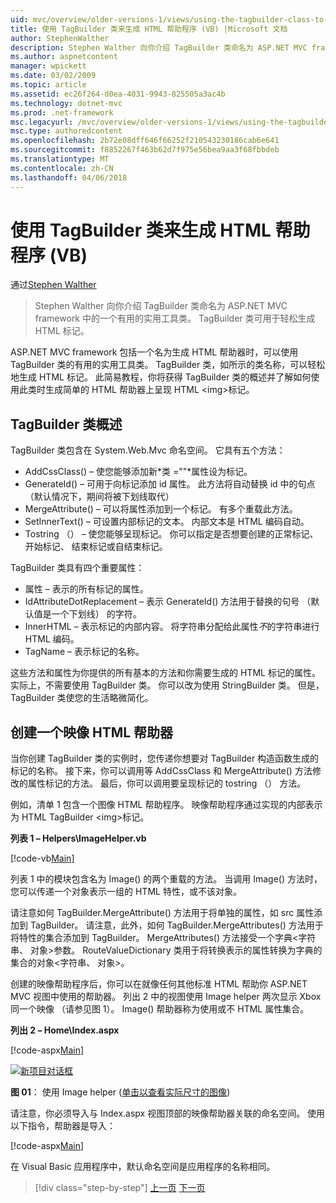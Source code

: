 ```yaml
---
uid: mvc/overview/older-versions-1/views/using-the-tagbuilder-class-to-build-html-helpers-vb
title: 使用 TagBuilder 类来生成 HTML 帮助程序 (VB) |Microsoft 文档
author: StephenWalther
description: Stephen Walther 向你介绍 TagBuilder 类命名为 ASP.NET MVC framework 中的一个有用的实用工具类。 你可以轻松地使用 TagBuilder 类...
ms.author: aspnetcontent
manager: wpickett
ms.date: 03/02/2009
ms.topic: article
ms.assetid: ec26f264-d0ea-4031-9943-825505a3ac4b
ms.technology: dotnet-mvc
ms.prod: .net-framework
msc.legacyurl: /mvc/overview/older-versions-1/views/using-the-tagbuilder-class-to-build-html-helpers-vb
msc.type: authoredcontent
ms.openlocfilehash: 2b72e08dff646f66252f210543230186cab6e641
ms.sourcegitcommit: f8852267f463b62d7f975e56bea9aa3f68fbbdeb
ms.translationtype: MT
ms.contentlocale: zh-CN
ms.lasthandoff: 04/06/2018
---
```

<a name="using-the-tagbuilder-class-to-build-html-helpers-vb"></a>使用 TagBuilder 类来生成 HTML 帮助程序 (VB)
====================
通过[Stephen Walther](https://github.com/StephenWalther)

> Stephen Walther 向你介绍 TagBuilder 类命名为 ASP.NET MVC framework 中的一个有用的实用工具类。 TagBuilder 类可用于轻松生成 HTML 标记。


ASP.NET MVC framework 包括一个名为生成 HTML 帮助器时，可以使用 TagBuilder 类的有用的实用工具类。 TagBuilder 类，如所示的类名称，可以轻松地生成 HTML 标记。 此简易教程，你将获得 TagBuilder 类的概述并了解如何使用此类时生成简单的 HTML 帮助器上呈现 HTML &lt;img&gt;标记。

## <a name="overview-of-the-tagbuilder-class"></a>TagBuilder 类概述

TagBuilder 类包含在 System.Web.Mvc 命名空间。 它具有五个方法：

- AddCssClass() – 使您能够添加新*类 =""*属性设为标记。
- GenerateId() – 可用于向标记添加 id 属性。 此方法将自动替换 id 中的句点 （默认情况下，期间将被下划线取代）
- MergeAttribute() – 可以将属性添加到一个标记。 有多个重载此方法。
- SetInnerText() – 可设置内部标记的文本。 内部文本是 HTML 编码自动。
- Tostring （） – 使您能够呈现标记。 你可以指定是否想要创建的正常标记、 开始标记、 结束标记或自结束标记。
  

TagBuilder 类具有四个重要属性：

- 属性 – 表示的所有标记的属性。
- IdAttributeDotReplacement – 表示 GenerateId() 方法用于替换的句号 （默认值是一个下划线） 的字符。
- InnerHTML – 表示标记的内部内容。 将字符串分配给此属性*不*的字符串进行 HTML 编码。
- TagName – 表示标记的名称。

这些方法和属性为你提供的所有基本的方法和你需要生成的 HTML 标记的属性。 实际上，不需要使用 TagBuilder 类。 你可以改为使用 StringBuilder 类。 但是，TagBuilder 类使您的生活略微简化。

## <a name="creating-an-image-html-helper"></a>创建一个映像 HTML 帮助器

当你创建 TagBuilder 类的实例时，您传递你想要对 TagBuilder 构造函数生成的标记的名称。 接下来，你可以调用等 AddCssClass 和 MergeAttribute() 方法修改的属性标记的方法。 最后，你可以调用要呈现标记的 tostring （） 方法。

例如，清单 1 包含一个图像 HTML 帮助程序。 映像帮助程序通过实现的内部表示为 HTML TagBuilder &lt;img&gt;标记。

**列表 1 – Helpers\ImageHelper.vb**

[!code-vb[Main](using-the-tagbuilder-class-to-build-html-helpers-vb/samples/sample1.vb)]

列表 1 中的模块包含名为 Image() 的两个重载的方法。 当调用 Image() 方法时，您可以传递一个对象表示一组的 HTML 特性，或不该对象。

请注意如何 TagBuilder.MergeAttribute() 方法用于将单独的属性，如 src 属性添加到 TagBuilder。 请注意，此外，如何 TagBuilder.MergeAttributes() 方法用于将特性的集合添加到 TagBuilder。 MergeAttributes() 方法接受一个字典&lt;字符串、 对象&gt;参数。 RouteValueDictionary 类用于将转换表示的属性转换为字典的集合的对象&lt;字符串、 对象&gt;。

创建的映像帮助程序后，你可以在就像任何其他标准 HTML 帮助你 ASP.NET MVC 视图中使用的帮助器。 列出 2 中的视图使用 Image helper 两次显示 Xbox 同一个映像 （请参见图 1）。 Image() 帮助器称为使用或不 HTML 属性集合。

**列出 2 – Home\Index.aspx**

[!code-aspx[Main](using-the-tagbuilder-class-to-build-html-helpers-vb/samples/sample2.aspx)]


[![新项目对话框](using-the-tagbuilder-class-to-build-html-helpers-vb/_static/image1.jpg)](using-the-tagbuilder-class-to-build-html-helpers-vb/_static/image1.png)

**图 01**： 使用 Image helper ([单击以查看实际尺寸的图像](using-the-tagbuilder-class-to-build-html-helpers-vb/_static/image2.png))


请注意，你必须导入与 Index.aspx 视图顶部的映像帮助器关联的命名空间。 使用以下指令，帮助器是导入：

[!code-aspx[Main](using-the-tagbuilder-class-to-build-html-helpers-vb/samples/sample3.aspx)]

在 Visual Basic 应用程序中，默认命名空间是应用程序的名称相同。

> [!div class="step-by-step"]
> [上一页](creating-custom-html-helpers-vb.md)
> [下一页](creating-page-layouts-with-view-master-pages-vb.md)
